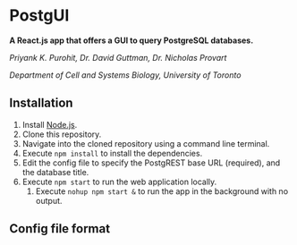 # PostgUI

**A React.js app that offers a GUI to query PostgreSQL databases.**

_Priyank K. Purohit, Dr. David Guttman, Dr. Nicholas Provart_

_Department of Cell and Systems Biology, University of Toronto_


## Installation
1. Install [Node.js](https://nodejs.org/en/).
1. Clone this repository.
1. Navigate into the cloned repository using a command line terminal.
1. Execute `npm install` to install the dependencies.
1. Edit the config file to specify the PostgREST base URL (required), and the database title.
1. Execute `npm start` to run the web application locally.
   1. Execute `nohup npm start &` to run the app in the background with no output.

## Config file format
<to do>
